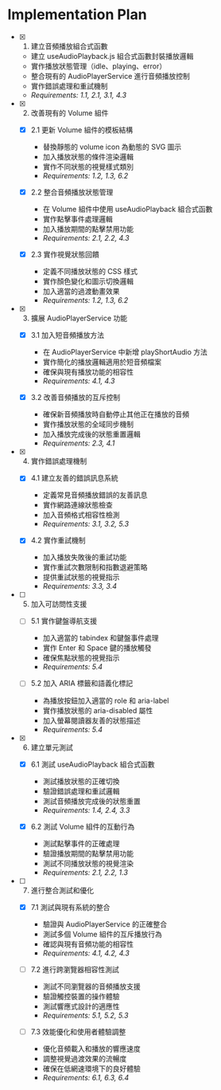 # Implementation Plan

- [x] 1. 建立音頻播放組合式函數

  - 建立 useAudioPlayback.js 組合式函數封裝播放邏輯
  - 實作播放狀態管理（idle、playing、error）
  - 整合現有的 AudioPlayerService 進行音頻播放控制
  - 實作錯誤處理和重試機制
  - _Requirements: 1.1, 2.1, 3.1, 4.3_

- [x] 2. 改善現有的 Volume 組件

  - [x] 2.1 更新 Volume 組件的模板結構

    - 替換靜態的 volume icon 為動態的 SVG 圖示
    - 加入播放狀態的條件渲染邏輯
    - 實作不同狀態的視覺樣式類別
    - _Requirements: 1.2, 1.3, 6.2_

  - [x] 2.2 整合音頻播放狀態管理

    - 在 Volume 組件中使用 useAudioPlayback 組合式函數
    - 實作點擊事件處理邏輯
    - 加入播放期間的點擊禁用功能
    - _Requirements: 2.1, 2.2, 4.3_

  - [x] 2.3 實作視覺狀態回饋

    - 定義不同播放狀態的 CSS 樣式
    - 實作顏色變化和圖示切換邏輯
    - 加入適當的過渡動畫效果
    - _Requirements: 1.2, 1.3, 6.2_

- [x] 3. 擴展 AudioPlayerService 功能

  - [x] 3.1 加入短音頻播放方法

    - 在 AudioPlayerService 中新增 playShortAudio 方法
    - 實作簡化的播放邏輯適用於短音頻檔案
    - 確保與現有播放功能的相容性
    - _Requirements: 4.1, 4.3_

  - [x] 3.2 改善音頻播放的互斥控制

    - 確保新音頻播放時自動停止其他正在播放的音頻
    - 實作播放狀態的全域同步機制
    - 加入播放完成後的狀態重置邏輯
    - _Requirements: 2.3, 4.1_

- [x] 4. 實作錯誤處理機制

  - [x] 4.1 建立友善的錯誤訊息系統

    - 定義常見音頻播放錯誤的友善訊息
    - 實作網路連線狀態檢查
    - 加入音頻格式相容性檢測
    - _Requirements: 3.1, 3.2, 5.3_

  - [x] 4.2 實作重試機制

    - 加入播放失敗後的重試功能
    - 實作重試次數限制和指數退避策略
    - 提供重試狀態的視覺指示
    - _Requirements: 3.3, 3.4_

- [ ] 5. 加入可訪問性支援

  - [ ] 5.1 實作鍵盤導航支援

    - 加入適當的 tabindex 和鍵盤事件處理
    - 實作 Enter 和 Space 鍵的播放觸發
    - 確保焦點狀態的視覺指示
    - _Requirements: 5.4_

  - [ ] 5.2 加入 ARIA 標籤和語義化標記

    - 為播放按鈕加入適當的 role 和 aria-label
    - 實作播放狀態的 aria-disabled 屬性
    - 加入螢幕閱讀器友善的狀態描述
    - _Requirements: 5.4_

- [x] 6. 建立單元測試

  - [x] 6.1 測試 useAudioPlayback 組合式函數

    - 測試播放狀態的正確切換
    - 驗證錯誤處理和重試邏輯
    - 測試音頻播放完成後的狀態重置
    - _Requirements: 1.4, 2.4, 3.3_

  - [x] 6.2 測試 Volume 組件的互動行為

    - 測試點擊事件的正確處理
    - 驗證播放期間的點擊禁用功能
    - 測試不同播放狀態的視覺渲染
    - _Requirements: 2.1, 2.2, 1.3_

- [ ] 7. 進行整合測試和優化

  - [x] 7.1 測試與現有系統的整合

    - 驗證與 AudioPlayerService 的正確整合
    - 測試多個 Volume 組件的互斥播放行為
    - 確認與現有音頻功能的相容性
    - _Requirements: 4.1, 4.2, 4.3_

  - [ ] 7.2 進行跨瀏覽器相容性測試

    - 測試不同瀏覽器的音頻播放支援
    - 驗證觸控裝置的操作體驗
    - 測試響應式設計的適應性
    - _Requirements: 5.1, 5.2, 5.3_

  - [ ] 7.3 效能優化和使用者體驗調整

    - 優化音頻載入和播放的響應速度
    - 調整視覺過渡效果的流暢度
    - 確保在低網速環境下的良好體驗
    - _Requirements: 6.1, 6.3, 6.4_
